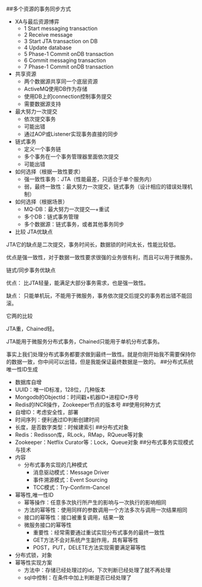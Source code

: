 ##多个资源的事务同步方式
+   XA与最后资源博弈
    +   1 Start messaging transaction
    +   2 Receive message
    +   3 Start JTA transaction on DB
    +   4 Update database
    +   5 Phase-1 Commit onDB transaction
    +   6 Commit messaging transaction
    +   7 Phase-1 Commit onDB transaction
+   共享资源
    +   两个数据源共享同一个底层资源
    +   ActiveMQ使用DB作为存储
    +   使用DB上的connection控制事务提交
    +   需要数据源支持
+   最大努力一次提交
    +   依次提交事务
    +   可能出错
    +   通过AOP或Listener实现事务直接的同步
+   链式事务
    +   定义一个事务链
    +   多个事务在一个事务管理器里面依次提交
    +   可能出错
+   如何选择（根据一致性要求）
    +   强一致性事务：JTA（性能最差，只适合于单个服务内）
    +   弱，最终一致性：最大努力一次提交，链式事务（设计相应的错误处理机制）
+   如何选择（根据场景）
    +   MQ-DB：最大努力一次提交—+重试
    +   多个DB：链式事务管理
    +   多个数据源：链式事务，或者其他事务同步
+   比较
JTA优缺点

JTA它的缺点是二次提交，事务时间长，数据锁的时间太长，性能比较低。

优点是强一致性，对于数据一致性要求很强的业务很有利，而且可以用于微服务。

链式/同步事务优缺点

优点： 比JTA轻量，能满足大部分事务需求，也是强一致性。

缺点： 只能单机玩，不能用于微服务，事务依次提交后提交的事务若出错不能回滚。

它两的比较

JTA重，Chained轻。

JTA能用于微服务分布式事务，Chained只能用于单机分布式事务。

事实上我们处理分布式事务都要求做到最终一致性。就是你刚开始我不需要保持你的数据一致，你中间可以出错，但是我能保证最终数据是一致的。
##分布式系统唯一性ID生成
+   数据库自增
+   UUID：唯一ID标准，128位，几种版本
+   Mongodb的ObjectId：时间戳+机器ID+进程ID+序号
+   Redis的INCR操作，Zookeeper节点的版本号
##使用何种方式
+   自增ID：考虑安全性，部署
+   时间序列：便利通过ID判断创建时间
+   长度，是否数字类型：时候建索引
##分布式对象
+   Redis：Redisson库，RLock，RMap，RQueue等对象
+   Zookeeper：Netflix Curator等：Lock，Queue对象
##分布式事务实现模式与技术
+   内容
    +   分布式事务实现的几种模式
        +   消息驱动模式：Message Driver
        +   事件溯源模式：Event Sourcing
        +   TCC模式：Try-Confirm-Cancel
+   幂等性,唯一性ID
    +   幂等操作：任意多次执行所产生的影响与一次执行的影响相同
    +   方法的幂等性：使用同样的参数调用一个方法多次与调用一次结果相同
    +   接口的幂等性：接口被重复调用，结果一致
    +   微服务接口的幂等性
        +   重要性：经常需要通过重试实现分布式事务的最终一致性
        +   GET方法不会对系统产生副作用，具有幂等性
        +   POST，PUT，DELETE方法实现需要满足幂等性
+   分布式锁，对象
+   幂等性实现方案
    +   方法中：存储已经处理过的id，下次判断已经处理了就不再处理
    +   sql中控制：在条件中加上判断是否已经处理了

